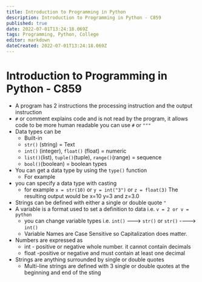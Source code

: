 ```yaml
---
title: Introduction to Programming in Python
description: Introduction to Programming in Python - C859
published: true
date: 2022-07-01T13:24:18.069Z
tags: Programming, Python, College
editor: markdown
dateCreated: 2022-07-01T13:24:18.069Z
---
```


# Introduction to Programming in Python - C859

- A program has 2 instructions the processing instruction and the output instruction
- `#` or comment explains code and is not read by the program, it allows code to be more human readable you can use `#` or `"""`
- Data types can be
	- Built-in
	- `str()` (string) = Text
	- `int()` (integer),  `float()` (float) = numeric
	- `list()`(list), `tuple()`(tuple), `range()`(range) = sequence
	- `bool()`(boolean) = boolean types
- You can get a data type by using the `type()` function
	- For example
- you can specify a data type with casting
	- for example `x = str(10)` or `y = int("3")` or `z = float(3)`
	The resulting output would be x=10 y=3 and z=3.0
- Strings can be defined with either a single or double quote `"`
- A variable is a format used to set a definition to data i.e. `v = 2 or v = python`
	- you can change variable types i.e. `int()` ---> `str()`  or `str()` ----> `int()`
	- Variable Names are Case Sensitive so Capitalization does matter.
- Numbers are expressed as
	- int - positive or negative whole number. it cannot contain decimals
	- float -positive or negative and must contain at least one decimal
- Strings are anything surrounded by single or double quotes
	- Multi-line strings are defined with 3 single or double quotes at the beginning and end of the sting